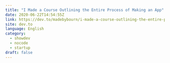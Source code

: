 ```yaml
---
title: "I Made a Course Outlining the Entire Process of Making an App"
date: 2020-06-22T14:54:55Z
link: https://dev.to/madebybourn/i-made-a-course-outlining-the-entire-process-of-making-an-app-38dp?utm_medium=RSS&utm_source=news.12bit.vn
site: dev.to
language: English
category:
  - showdev
  - nocode
  - startup
draft: false
---
```

